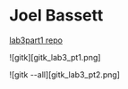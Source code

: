 Joel Bassett
============

[lab3part1 repo](https://github.com/Jebwizard/lab3part1)

![gitk][gitk_lab3_pt1.png]

![gitk --all][gitk_lab3_pt2.png]
